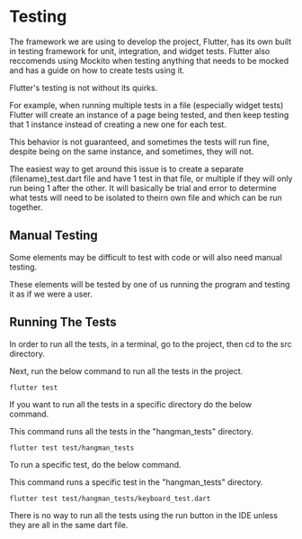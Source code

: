 # Testing

The framework we are using to develop the project, Flutter, has its own built in testing framework for unit, integration, and widget tests. Flutter also reccomends using Mockito when testing anything that needs to be mocked and has a guide on how to create tests using it.

Flutter's testing is not without its quirks.

For example, when running multiple tests in a file (especially widget tests) Flutter will create an instance of a page being tested, and then keep testing that 1 instance instead of creating a new one for each test.

This behavior is not guaranteed, and sometimes the tests will run fine, despite being on the same instance, and sometimes, they will not.

The easiest way to get around this issue is to create a separate (filename)_test.dart file and have 1 test in that file, or multiple if they will only run being 1 after the other. It will basically be trial and error to determine what tests will need to be isolated to theirn own file and which can be run together.

## Manual Testing

Some elements may be difficult to test with code or will also need manual testing.

These elements will be tested by one of us running the program and testing it as if we were a user.


## Running The Tests

In order to run all the tests, in a terminal, go to the project, then cd to the src directory.

Next, run the below command to run all the tests in the project.

    flutter test


If you want to run all the tests in a specific directory do the below command.

This command runs all the tests in the "hangman_tests" directory.

    flutter test test/hangman_tests


To run a specific test, do the below command.

This command runs a specific test in the "hangman_tests" directory.

    flutter test test/hangman_tests/keyboard_test.dart


There is no way to run all the tests using the run button in the IDE unless they are all in the same dart file.

